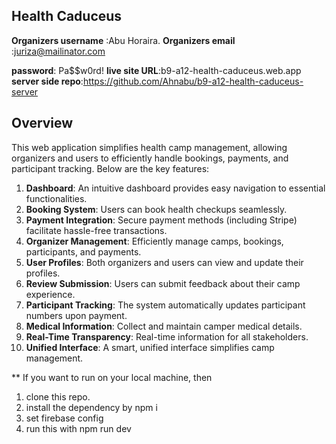 ## Health Caduceus 


**Organizers username** :Abu Horaira.
**Organizers email** :juriza@mailinator.com

**password**: Pa$$w0rd!
**live site URL**:b9-a12-health-caduceus.web.app
**server side repo**:https://github.com/Ahnabu/b9-a12-health-caduceus-server

## Overview
This web application simplifies health camp management, allowing organizers and users to efficiently handle bookings, payments, and participant tracking. Below are the key features:

1. **Dashboard**: An intuitive dashboard provides easy navigation to essential functionalities.
2. **Booking System**: Users can book health checkups seamlessly.
3. **Payment Integration**: Secure payment methods (including Stripe) facilitate hassle-free transactions.
4. **Organizer Management**: Efficiently manage camps, bookings, participants, and payments.
5. **User Profiles**: Both organizers and users can view and update their profiles.
6. **Review Submission**: Users can submit feedback about their camp experience.
7. **Participant Tracking**: The system automatically updates participant numbers upon payment.
8. **Medical Information**: Collect and maintain camper medical details.
9. **Real-Time Transparency**: Real-time information for all stakeholders.
10. **Unified Interface**: A smart, unified interface simplifies camp management.

** If you want to run on your local machine, then
1. clone this repo.
2. install the dependency by npm i
3. set firebase config
4. run this with npm run dev
